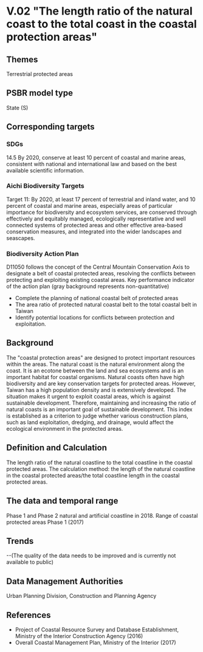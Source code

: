 # V.02 "The length ratio of the natural coast to the total coast in the coastal protection areas"

<script type="text/javascript" src="http://cdn.mathjax.org/mathjax/latest/MathJax.js?config=TeX-AMS-MML_HTMLorMML"></script>

## Themes
Terrestrial protected areas
## PSBR model type
State (S)
## Corresponding targets
### SDGs
14.5 By 2020, conserve at least 10 percent of coastal and marine areas, consistent with national and international law and based on the best available scientific information.
### Aichi Biodiversity Targets
Target 11: By 2020, at least 17 percent of terrestrial and inland water, and 10 percent of coastal and marine areas, especially areas of particular importance for biodiversity and ecosystem services, are conserved through effectively and equitably managed, ecologically representative and well connected systems of protected areas and other effective area-based conservation measures, and integrated into the wider landscapes and seascapes.
### Biodiversity Action Plan
D11050 follows the concept of the Central Mountain Conservation Axis to designate a belt of coastal protected areas, resolving the conflicts between protecting and exploiting existing coastal areas. Key performance indicator of the action plan (gray background represents non-quantitative)
* Complete the planning of national coastal belt of protected areas
* The area ratio of protected natural coastal belt to the total coastal belt in Taiwan
* Identify potential locations for conflicts between protection and exploitation.
## Background
The "coastal protection areas" are designed to protect important resources within the areas. The natural coast is the natural environment along the coast. It is an ecotone between the land and sea ecosystems and is an important habitat for coastal organisms. Natural coasts often have high biodiversity and are key conservation targets for protected areas. However, Taiwan has a high population density and is extensively developed. The situation makes it urgent to exploit coastal areas, which is against sustainable development. Therefore, maintaining and increasing the ratio of natural coasts is an important goal of sustainable development. This index is established as a criterion to judge whether various construction plans, such as land exploitation, dredging, and drainage, would affect the ecological environment in the protected areas.
## Definition and Calculation
The length ratio of the natural coastline to the total coastline in the coastal protected areas. The calculation method: the length of the natural coastline in the coastal protected areas/the total coastline length in the coastal protected areas.
## The data and temporal range
Phase 1 and Phase 2 natural and artificial coastline in 2018. Range of coastal protected areas Phase 1 (2017)
## Trends
--(The quality of the data needs to be improved and is currently not available to public)
## Data Management Authorities
Urban Planning Division, Construction and Planning Agency
## References
* Project of Coastal Resource Survey and Database Establishment, Ministry of the Interior Construction Agency (2016)
* Overall Coastal Management Plan, Ministry of the Interior (2017)
